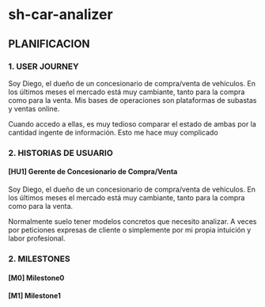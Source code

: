 # sh-car-analizer

## PLANIFICACION

### __1. USER JOURNEY__

Soy Diego, el dueño de un concesionario de compra/venta de vehículos.
En los últimos meses el mercado está muy cambiante, tanto para la compra como
para la venta. Mis bases de operaciones son plataformas de subastas y ventas
online.

Cuando accedo a ellas, es muy tedioso comparar el estado de ambas por la
cantidad ingente de información. Esto me hace muy complicado


### __2. HISTORIAS DE USUARIO__

<!--
Hay que incluir los siguientos aspectos:
    Cliente: Descripción del cliente claramente
    Contexto
    Ojalá: Qué le gustaria encontrarse como producto entregable
 -->

#### [__HU1__] Gerente de Concesionario de Compra/Venta

Soy Diego, el dueño de un concesionario de compra/venta de vehículos.
En los últimos meses el mercado está muy cambiante, tanto para la compra
como para la venta.

Normalmente suelo tener modelos concretos que necesito analizar. A veces
por peticiones expresas de cliente o simplemente por mi propia intuición
y labor profesional.



### __2. MILESTONES__

#### [__M0__] Milestone0

#### [__M1__] Milestone1